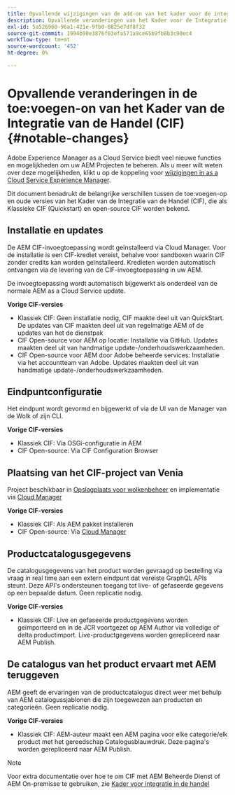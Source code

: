 ```yaml
---
title: Opvallende wijzigingen van de add-on van het kader voor de integratie van de handel (CIF)
description: Opvallende veranderingen van het Kader voor de Integratie van de Handel (CIF) in vergelijking met de oude CIF-versies.
exl-id: 5a526960-96a1-421e-9fb0-0825e7df8f32
source-git-commit: 1994b90e3876f03efa571a9ce65b9fb8b3c90ec4
workflow-type: tm+mt
source-wordcount: '452'
ht-degree: 0%

---
```


# Opvallende veranderingen in de toe:voegen-on van het Kader van de Integratie van de Handel (CIF){#notable-changes}

Adobe Experience Manager as a Cloud Service biedt veel nieuwe functies en mogelijkheden om uw AEM Projecten te beheren. Als u meer wilt weten over deze mogelijkheden, klikt u op de koppeling voor [wijzigingen in as a Cloud Service Experience Manager](/help/release-notes/aem-cloud-changes.md).

Dit document benadrukt de belangrijke verschillen tussen de toe:voegen-op en oude versies van het Kader van de Integratie van de Handel (CIF), die als Klassieke CIF (Quickstart) en open-source CIF worden bekend.

## Installatie en updates

De AEM CIF-invoegtoepassing wordt geïnstalleerd via Cloud Manager. Voor de installatie is een CIF-krediet vereist, behalve voor sandboxen waarin CIF zonder credits kan worden geïnstalleerd. Kredieten worden automatisch ontvangen via de levering van de CIF-invoegtoepassing in uw AEM.

De invoegtoepassing wordt automatisch bijgewerkt als onderdeel van de normale AEM as a Cloud Service update.

**Vorige CIF-versies**

* Klassiek CIF: Geen installatie nodig, CIF maakte deel uit van QuickStart. De updates van CIF maakten deel uit van regelmatige AEM of de updates van het de dienstpak
* CIF Open-source voor AEM op locatie: Installatie via GitHub. Updates maakten deel uit van handmatige update-/onderhoudswerkzaamheden.
* CIF Open-source voor AEM door Adobe beheerde services: Installatie via het accountteam van Adobe. Updates maakten deel uit van handmatige update-/onderhoudswerkzaamheden.

## Eindpuntconfiguratie

Het eindpunt wordt gevormd en bijgewerkt of via de UI van de Manager van de Wolk of zijn CLI.

**Vorige CIF-versies**

* Klassiek CIF: Via OSGi-configuratie in AEM
* CIF Open-source: Via CIF Configuration Browser

## Plaatsing van het CIF-project van Venia

Project beschikbaar in [Opslagplaats voor wolkenbeheer](https://experienceleague.adobe.com/docs/experience-manager-cloud-service/content/implementing/using-cloud-manager/managing-code/integrating-with-git.html) en implementatie via [Cloud Manager](https://experienceleague.adobe.com/docs/experience-manager-cloud-service/content/implementing/deploying/overview.html)

**Vorige CIF-versies**

* Klassiek CIF: Als AEM pakket installeren
* CIF Open-source: Via [Cloud Manager](https://experienceleague.adobe.com/docs/experience-manager-cloud-manager/content/introduction.html)

## Productcatalogusgegevens

De catalogusgegevens van het product worden gevraagd op bestelling via vraag in real time aan een extern eindpunt dat vereiste GraphQL APIs steunt. Deze API&#39;s ondersteunen toegang tot live- of gefaseerde gegevens op een bepaalde datum. Geen replicatie nodig.

**Vorige CIF-versies**

* Klassiek CIF: Live en gefaseerde productgegevens worden geïmporteerd en in de JCR voortgezet op AEM Author via volledige of delta productimport. Live-productgegevens worden gerepliceerd naar AEM Publish.

## De catalogus van het product ervaart met AEM teruggeven

AEM geeft de ervaringen van de productcatalogus direct weer met behulp van AEM catalogussjablonen die zijn toegewezen aan producten en categorieën. Geen replicatie nodig.

**Vorige CIF-versies**

* Klassiek CIF: AEM-auteur maakt een AEM pagina voor elke categorie/elk product met het gereedschap Catalogusblauwdruk. Deze pagina&#39;s worden gerepliceerd naar AEM Publish.

>[!NOTE]
>
>Voor extra documentatie over hoe te om CIF met AEM Beheerde Dienst of AEM On-premisse te gebruiken, zie [Kader voor integratie in de handel](https://www.adobe.io/apis/experiencecloud/commerce-integration-framework/getting-started.html)
